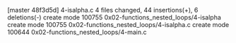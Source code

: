 [master 48f3d5d] 4-isalpha.c
 4 files changed, 44 insertions(+), 6 deletions(-)
 create mode 100755 0x02-functions_nested_loops/4-isalpha
 create mode 100755 0x02-functions_nested_loops/4-isalpha.c
 create mode 100644 0x02-functions_nested_loops/4-main.c
